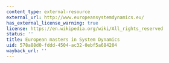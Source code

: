 ```yaml
---
content_type: external-resource
external_url: http://www.europeansystemdynamics.eu/
has_external_license_warning: true
license: https://en.wikipedia.org/wiki/All_rights_reserved
status: ''
title: European masters in System Dynamics
uid: 578a88d0-fddd-4504-ac32-0ebf5a684204
wayback_url: ''
---
```

